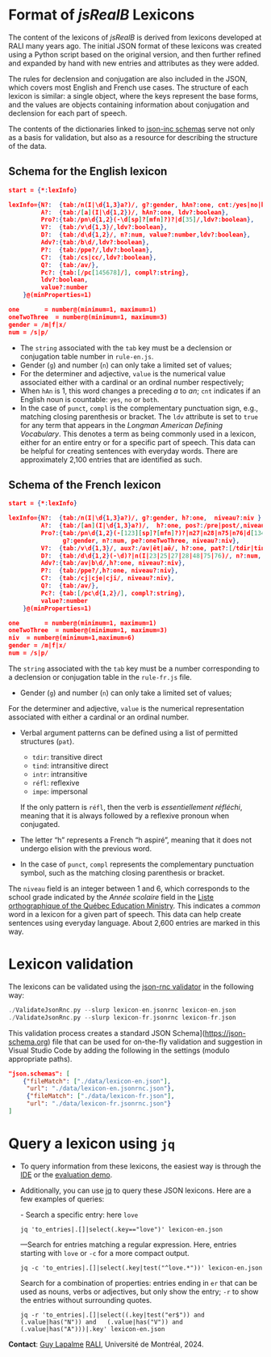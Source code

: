 Format of *jsRealB* Lexicons
===========================

The content of the lexicons of *jsRealB* is derived from lexicons developed at RALI many years ago. The initial JSON format of these lexicons was created using a Python script based on the original version, and then further refined and expanded by hand with new entries and attributes as they were added.

The rules for declension and conjugation are also included in the JSON, which covers most English and French use cases.  The structure of each lexicon is similar: a single object, where the keys represent the base forms, and the values are objects containing information about conjugation and declension for each part of speech.

The contents of the dictionaries linked to [json-inc schemas](https://github.com/lapalme/json-rnc) serve not only as a basis for validation, but also as a resource for describing the structure of the data.

## Schema for the English lexicon

```json
start = {*:lexInfo}

lexInfo={N?:  {tab:/n(I|\d{1,3}a?)/, g?:gender, hAn?:one, cnt:/yes|no|both/,ldv?:boolean },
         A?:  {tab:/[a](I|\d{1,2})/, hAn?:one, ldv?:boolean},
         Pro?:{tab:/pn\d{1,2}(-\d[sp]?[mfn]?)?|d[35]/,ldv?:boolean},
         V?:  {tab:/v\d{1,3}/,ldv?:boolean}, 
         D?:  {tab:/d\d{1,2}/, n?:num, value?:number,ldv?:boolean},  
         Adv?:{tab:/b\d/,ldv?:boolean}, 
         P?:  {tab:/ppe?/,ldv?:boolean},
         C?:  {tab:/cs|cc/,ldv?:boolean},
         Q?:  {tab:/av/},
         Pc?: {tab:[/pc[145678]/], compl?:string},
         ldv?:boolean, 
         value?:number
    }@(minProperties=1)

one       = number@(minimum=1, maximum=1)
oneTwoThree  = number@(minimum=1, maximum=3)
gender = /m|f|x/
num = /s|p/
```

*   The `string` associated with the `tab` key must be a declension or conjugation table number in `rule-en.js`.
*   Gender (`g`) and number (`n`) can only take a limited set of values;
*   For the determiner and adjective, `value` is the numerical value associated either with a cardinal or an ordinal number respectively;
*   When `hAn` is 1, this word changes a preceding _a_ to _an_; `cnt` indicates if an English noun is countable: `yes`, `no` or `both`.
*   In the case of `punct`, `compl` is the complementary punctuation sign, e.g., matching closing parenthesis or bracket.
The `ldv` attribute is set to `true` for any term that appears in the _Longman American Defining Vocabulary_. This denotes a term as being commonly used in a lexicon, either for an entire entry or for a specific part of speech. This data can be helpful for creating sentences with everyday words. There are approximately 2,100 entries that are identified as such.



Schema of the French lexicon
-------

```json
start = {*:lexInfo}

lexInfo={N?:  {tab:/n(I|\d{1,3}a?)/, g?:gender, h?:one,  niveau?:niv },
         A?:  {tab:/[an](I|\d{1,3}a?)/,  h?:one, pos?:/pre|post/,niveau?:niv},
         Pro?:{tab:/pn\d{1,2}(-[123][sp]?[mfn]?)?|n27|n28|n75|n76|d[1345]|nI/, 
               g?:gender, n?:num, pe?:oneTwoThree, niveau?:niv},
         V?:  {tab:/v\d{1,3}/, aux?:/av|êt|aê/, h?:one, pat?:[/tdir|tind|intr|réfl|impe/], niveau?:niv}, 
         D?:  {tab:/d\d{1,2}(-\d)?|n(I|23|25|27|28|48|75|76)/, n?:num, value?:number, niveau?:niv},  
         Adv?:{tab:/av|b\d/,h?:one, niveau?:niv}, 
         P?:  {tab:/ppe?/,h?:one, niveau?:niv},
         C?:  {tab:/cj|cje|cji/, niveau?:niv},
         Q?:  {tab:/av/},
         Pc?: {tab:[/pc\d{1,2}/], compl?:string},
         value?:number
    }@(minProperties=1)

one       = number@(minimum=1, maximum=1)
oneTwoThree  = number@(minimum=1, maximum=3)
niv  = number@(minimum=1,maximum=6)
gender = /m|f|x/
num = /s|p/
```

The `string` associated with the `tab` key must be a number corresponding to a declension or conjugation table in the `rule-fr.js` file.

* Gender (`g`) and number (`n`) can only take a limited set of values;

For the determiner and adjective, `value` is the numerical representation associated with either a cardinal or an ordinal number.

* Verbal argument patterns can be defined using a list of permitted structures (`pat`).
  
    *   `tdir`: transitive direct
    *   `tind`: intransitive direct
    *   `intr`: intransitive
    *   `réfl`: reflexive
    *   `impe`: impersonal
    
    If the only pattern is `réfl`, then the verb is _essentiellement réfléchi_, meaning that it is always followed by a reflexive pronoun when conjugated.
    
* The letter “h” represents a French “h aspiré”, meaning that it does not undergo elision with the previous word.

* In the case of `punct`, `compl` represents the complementary punctuation symbol, such as the matching closing parenthesis or bracket.

The `niveau` field is an integer between 1 and 6, which corresponds to the school grade indicated by the _Année scolaire_ field in the [Liste orthographique of the Québec Education Ministry](https://www.education.gouv.qc.ca/fileadmin/site_web/documents/education/jeunes/pfeq/Liste-orthographique-document-reference.pdf). This indicates a _common_ word in a lexicon for a given part of speech. This data can help create sentences using everyday language. About 2,600 entries are marked in this way.

# Lexicon validation

The lexicons can be validated using the [json-rnc validator](https://github.com/lapalme/json-rnc#5-using-the-validator) in the following way:

```swift
./ValidateJsonRnc.py --slurp lexicon-en.jsonrnc lexicon-en.json
./ValidateJsonRnc.py --slurp lexicon-fr.jsonrnc lexicon-fr.json
```

This validation process creates a standard JSON Schema](https://json-schema.org) file that can be used for on-the-fly validation and suggestion in Visual Studio Code by adding the following in the settings (modulo appropriate paths).

```json
"json.schemas": [
    {"fileMatch": ["./data/lexicon-en.json"],
     "url": "./data/lexicon-en.jsonrnc.json"},
     {"fileMatch": ["./data/lexicon-fr.json"],
     "url": "./data/lexicon-fr.jsonrnc.json"}
]
```

Query a lexicon using `jq`
========================

* To query information from these lexicons, the easiest way is through the [IDE](../IDE/) or the [evaluation demo](../demos/Evaluation/index.html).

* Additionally, you can use [jq](https://jqlang.github.io/jq/) to query these JSON lexicons. Here are a few examples of queries:
  
    \- Search a specific entry: here `love`
    
    `jq 'to_entries|.[]|select(.key=="love")' lexicon-en.json`
    
    —Search for entries matching a regular expression. Here, entries starting with `love` or `-c` for a more compact output.
    
    `jq -c 'to_entries|.[]|select(.key|test("^love.*"))' lexicon-en.json`
    
    Search for a combination of properties: entries ending in `er` that can be used as nouns, verbs or adjectives, but only show the entry; `-r` to show the entries without surrounding quotes.
    
    `jq -r 'to_entries|.[]|select((.key|test("er$")) and (.value|has("N")) and   (.value|has("V")) and (.value|has("A")))|.key' lexicon-en.json`



**Contact**: [Guy Lapalme](mailto:lapalme@iro.umontreal.ca) [RALI](http://rali.iro.umontreal.ca), Université de Montréal, 2024.